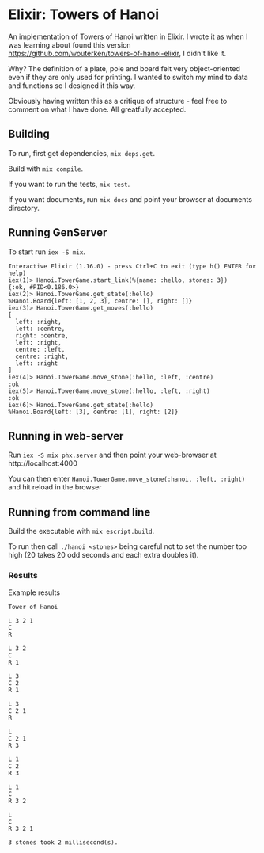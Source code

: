 # Elixir: Towers of Hanoi

An implementation of Towers of Hanoi written in Elixir. I wrote it as when
I was learning about found this version https://github.com/wouterken/towers-of-hanoi-elixir, I didn't like it. 

Why? The definition of a plate, pole and board felt very object-oriented even if they are only used for printing. I wanted to switch my mind to data and 
functions so I designed it this way.

Obviously having written this as a critique of structure - feel free to comment on what I have done. All greatfully accepted.

## Building

To run, first get dependencies, ```mix deps.get```.  

Build with ```mix compile```.

If you want to run the tests, ```mix test```.

If you want documents, run ```mix docs``` and point your browser at documents
directory.

## Running GenServer

To start run ```iex -S mix```.

```
Interactive Elixir (1.16.0) - press Ctrl+C to exit (type h() ENTER for help)
iex(1)> Hanoi.TowerGame.start_link(%{name: :hello, stones: 3})
{:ok, #PID<0.186.0>}
iex(2)> Hanoi.TowerGame.get_state(:hello)
%Hanoi.Board{left: [1, 2, 3], centre: [], right: []}
iex(3)> Hanoi.TowerGame.get_moves(:hello)
[
  left: :right,
  left: :centre,
  right: :centre,
  left: :right,
  centre: :left,
  centre: :right,
  left: :right
]
iex(4)> Hanoi.TowerGame.move_stone(:hello, :left, :centre)
:ok
iex(5)> Hanoi.TowerGame.move_stone(:hello, :left, :right)
:ok
iex(6)> Hanoi.TowerGame.get_state(:hello)
%Hanoi.Board{left: [3], centre: [1], right: [2]}
```
## Running in web-server

Run ```iex -S mix phx.server``` and then point your web-browser at http://localhost:4000

You can then enter ```Hanoi.TowerGame.move_stone(:hanoi, :left, :right)``` and hit reload in the browser

## Running from command line

Build the executable with ```mix escript.build```.

To run then call ```./hanoi <stones>``` being careful not to set the
number too high (20 takes 20 odd seconds and each extra doubles it).

### Results

Example results

```
Tower of Hanoi

L 3 2 1
C
R

L 3 2
C
R 1

L 3
C 2
R 1

L 3
C 2 1
R

L
C 2 1
R 3

L 1
C 2
R 3

L 1
C
R 3 2

L
C
R 3 2 1

3 stones took 2 millisecond(s).
```
